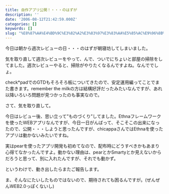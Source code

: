 ```yaml
---
title: 自作アプリ公開！・・・のはずが
description: ''
date: '2006-08-12T21:42:59.000Z'
categories: []
keywords: []
slug: "%E8%87%AA%E4%BD%9C%E3%82%A2%E3%83%97%E3%83%AA%E5%85%AC%E9%96%8B%EF%BC%81%E3%83%BB%E3%83%BB%E3%83%BB%E3%81%AE%E3%81%AF%E3%81%9A%E3%81%8C"
---
```

今日は朝から週次レビューの日・・・のはずが朝寝坊してしまいました。

気を取り直して週次レビューをやって、んで、ついでにちょいと部屋の掃除をしてました。週次レビューやると、掃除がやりたくなるんですよね。なんででしょ。  
  
check\*padでのGTDもそろそろ板についてきたので、安定運用編ってことでまた書きます。remember the milkの方は結構好評だったみたいなんですが、あれ以降いろいろ問題が見つかったのも事実なので。

さて、気を取り直して。  
  
今日はレビュー後、思い立って”ものづくり”してました。Ethnaフレームワークを使ったWEBアプリなんですが、今日一日がんばって、そこそこの出来になったので、公開・・・しようと思ったんですが、chicappaさんではEthnaを使ったアプリは動かないみたいですね。  
  
実はpearを使ったアプリ開発も初めてなので、配布時にどうすべきかもあまり心得てなかったんですよ。動かない理由は、pearとかSmartyとか見えないからだろうと思って、別に入れたんですが、それでも動かず。

というわけで、動き出したらまたご報告します。

ま、そんなにたいしたものではないので、期待されても困るんですが。(ぜんぜんWEB2.0っぽくないし)